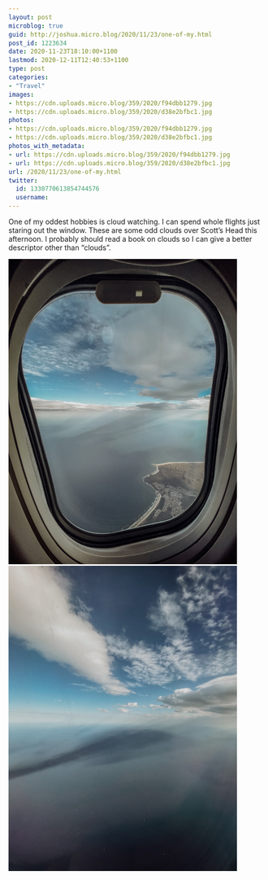 ```yaml
---
layout: post
microblog: true
guid: http://joshua.micro.blog/2020/11/23/one-of-my.html
post_id: 1223634
date: 2020-11-23T18:10:00+1100
lastmod: 2020-12-11T12:40:53+1100
type: post
categories:
- "Travel"
images:
- https://cdn.uploads.micro.blog/359/2020/f94dbb1279.jpg
- https://cdn.uploads.micro.blog/359/2020/d38e2bfbc1.jpg
photos:
- https://cdn.uploads.micro.blog/359/2020/f94dbb1279.jpg
- https://cdn.uploads.micro.blog/359/2020/d38e2bfbc1.jpg
photos_with_metadata:
- url: https://cdn.uploads.micro.blog/359/2020/f94dbb1279.jpg
- url: https://cdn.uploads.micro.blog/359/2020/d38e2bfbc1.jpg
url: /2020/11/23/one-of-my.html
twitter:
  id: 1330770613854744576
  username: 
---
```

One of my oddest hobbies is cloud watching. I can spend whole flights just staring out the window. These are some odd clouds over Scott’s Head this afternoon. I probably should read a book on clouds so I can give a better descriptor other than “clouds”.

<img src="uploads/2020/f94dbb1279.jpg" width="450" height="600" alt="" /><img src="uploads/2020/d38e2bfbc1.jpg" width="450" height="600" alt="" />
